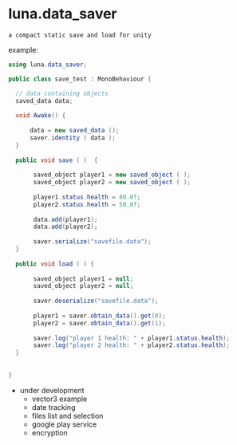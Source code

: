 # luna.data_saver
`a compact static save and load for unity`

example:
```csharp
using luna.data_saver;

public class save_test : MonoBehaviour {

  // data containing objects
  saved_data data;
  
  void Awake() {
  
      data = new saved_data ();
      saver.identity ( data ); 
  }
  
  public void save ( )  {
  
       saved_object player1 = new saved_object ( );
       saved_object player2 = new saved_object ( );
       
       player1.status.health = 80.0f;
       player2.status.health = 50.0f;
       
       data.add(player1);
       data.add(player2);
       
       saver.serialize("savefile.data");
  }
  
  public void load ( ) {
  
       saved_object player1 = null;
       saved_object player2 = null;
       
       saver.deserialize("savefile.data");
       
       player1 = saver.obtain_data().get(0);
       player2 = saver.obtain_data().get(1);
             
       saver.log("player 1 health: " + player1.status.health);
       saver.log("player 2 health: " + player2.status.health); 
  }
  
  
}
```

- under development
  + vector3 example
  + date tracking
  + files list and selection
  + google play service
  + encryption
